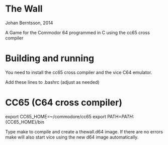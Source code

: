 The Wall
=======
Johan Berntsson, 2014

A Game for the Commodor 64 programmed in C using the cc65 cross compiler

Building and running
=======

You need to install the cc65 cross compiler and the vice C64 emulator.

Add these lines to .bashrc (adjust as needed)

  # CC65 (C64 cross compiler)
  export CC65_HOME=~/commodore/cc65
  export PATH=${PATH}:${CC65_HOME}/bin

Type make to compile and create a thewall.d64 image. If there are no
errors make will also start vice using the new d64 image automatically.


